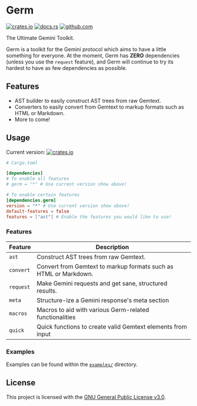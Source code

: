 # Germ

[![crates.io](https://img.shields.io/crates/v/germ.svg)](https://crates.io/crates/germ)
[![docs.rs](https://docs.rs/germ/badge.svg)](https://docs.rs/germ)
[![github.com](https://github.com/gemrest/germ/actions/workflows/check.yaml/badge.svg?branch=main)](https://github.com/gemrest/germ/actions/workflows/check.yaml)

The Ultimate Gemini Toolkit.

Germ is a toolkit for the Gemini protocol which aims to have a little something
for everyone. At the moment, Germ has **ZERO** dependencies (unless you use the
`request` feature), and Germ will continue to try its hardest to have as few
dependencies as possible.

## Features

- AST builder to easily construct AST trees from raw Gemtext.
- Converters to easily convert from Gemtext to markup formats such as HTML or
  Markdown.
- More to come!

## Usage

Current version:
[![crates.io](https://img.shields.io/crates/v/germ.svg)](https://crates.io/crates/germ)

```toml
# Cargo.toml

[dependencies]
# To enable all features
# germ = "*" # Use current version show above!

# To enable certain features
[dependencies.germ]
version = "*" # Use current version show above!
default-features = false
features = ["ast"] # Enable the features you would like to use!
```

### Features

| Feature   | Description                                                      |
| --------- | ---------------------------------------------------------------- |
| `ast`     | Construct AST trees from raw Gemtext.                            |
| `convert` | Convert from Gemtext to markup formats such as HTML or Markdown. |
| `request` | Make Gemini requests and get sane, structured results.           |
| `meta`    | Structure-ize a Gemini response's meta section                   |
| `macros`  | Macros to aid with various Germ-related functionalities          |
| `quick`   | Quick functions to create valid Gemtext elements from input      |

### Examples

Examples can be found within the
[`examples/`](https://github.com/gemrest/germ/tree/main/crates/germ/examples) directory.

## License

This project is licensed with the
[GNU General Public License v3.0](https://github.com/gemrest/germ/blob/main/LICENSE).
